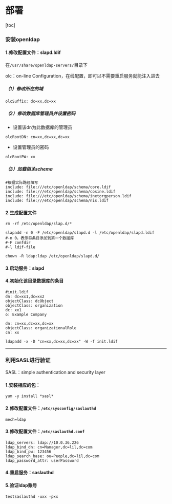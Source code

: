 # 部署
[toc]
### 安装openldap

#### 1.修改配置文件：slapd.ldif
在`/usr/share/openldap-servers/`目录下

olc：on-line Configuration，在线配置，即可以不需要重启服务就能注入进去

##### （1）修改所在的域
```shell
olcSuffix: dc=xx,dc=xx
```
##### （2）修改数据库管理员并设置密码
* 设置该dn为此数据库的管理员
```shell
olcRootDN: cn=xx,dc=xx,dc=xx
```
* 设置管理员的密码
```shell
olcRootPW: xx					
```
##### （3）加载相关schema
```shell
#根据实际路径填写
include: file:///etc/openldap/schema/core.ldif
include: file:///etc/openldap/schema/cosine.ldif
include: file:///etc/openldap/schema/inetorgperson.ldif
include: file:///etc/openldap/schema/nis.ldif
```
#### 2.生成配置文件
```shell
rm -rf /etc/openldap/slap.d/*

slapadd -n 0 -F /etc/openldap/slapd.d -l /etc/openldap/slapd.ldif
#-n 0，表示将条目添加到第一个数据库
#-F confdir
#-l ldif-file

chown -R ldap:ldap /etc/openldap/slapd.d/
```

#### 3.启动服务：slapd

#### 4.初始化该目录数据库的条目
```shell
#init.ldif
dn: dc=xx1,dc=xx2
objectClass: dcObject
objectClass: organization
dc: xx1
o: Example Company

dn: cn=xx,dc=xx,dc=xx
objectClass: organizationalRole
cn: xx
```
```shell
ldapadd -x -D "cn=xx,dc=xx,dc=xx" -W -f init.ldif
```

***

### 利用SASL进行验证
SASL：simple authentication and security layer
#### 1.安装相应的包：
```shell
yum -y install *sasl*
```

#### 2.修改配置文件：`/etc/sysconfig/saslauthd`
```shell
mech=ldap
```

#### 3.修改配置文件：`/etc/saslauthd.conf`
```shell
ldap_servers: ldap://10.0.36.226
ldap_bind_dn: cn=Manager,dc=lil,dc=com
ldap_bind_pw: 123456
ldap_search_base: ou=People,dc=lil,dc=com
ldap_password_attr: userPassword
```

#### 4.重启服务：saslauthd

#### 5.验证ldap账号
```shell
testsaslauthd -uxx -pxx
```

